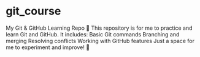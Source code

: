 # git_course
My Git &amp; GitHub Learning Repo 📘 This repository is for me to practice and learn Git and GitHub. It includes:  Basic Git commands Branching and merging Resolving conflicts Working with GitHub features Just a space for me to experiment and improve! 🚀
